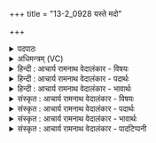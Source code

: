 +++
title = "13-2_0928 यस्ते मदो"

+++
<details><summary>पदपाठः</summary>

यः। ते꣣। म꣡दः꣢꣯। यु꣡ज्यः꣢꣯। चा꣡रुः꣢꣯। अ꣡स्ति꣢꣯। ये꣡न꣢꣯। वृ꣣त्रा꣡णि꣢। ह꣣र्यश्व। हरि। अश्व। ह꣡ꣳसि꣢꣯। सः। त्वाम्। इ꣣न्द्र। प्रभूवसो। प्रभु। वसो। ममत्तु। ९२८।
</details>

<details><summary>अधिमन्त्रम् (VC)</summary>

- इन्द्रः
- वसिष्ठो मैत्रावरुणिः
- विराडनुष्टुप्
- गान्धारः
</details>

<details><summary>हिन्दी : आचार्य रामनाथ वेदालंकार - विषयः</summary>

अगले मन्त्र में परमात्मा जीवात्मा को कह रहा है।
</details>

<details><summary>हिन्दी : आचार्य रामनाथ वेदालंकार - पदार्थः</summary>

पदार्थान्वय -  (हर्यश्व)ज्ञान कर्म के आहर्ता हैं ज्ञानेन्द्रिय-कर्मेन्द्रिय रूप घोड़े जिसके ऐसे हे जीवात्मन्! (यः)जो(तव)तेरा(मदः)उत्साह(युज्यः)तेरा सहयोगी और(चारुः)श्रेष्ठ(अस्ति)है, (येन)जिस उत्साह से तू(वृत्राणि)बाह्य और आन्तरिक रिपुओं को(हंसि)विनष्ट करता है, (सः)वह उत्साह,हे(प्रभूवसो)बहुत गुणोंवाले(इन्द्र)जीवात्मन्! (त्वा)तुझे(ममत्तु)आनन्दित करे ॥२॥
</details>

<details><summary>हिन्दी : आचार्य रामनाथ वेदालंकार - भावार्थः</summary>

भावार्थ -  मनुष्य का आत्मा अपनी शक्ति को पहचानकर जब जीवन-संग्राम में उतरता है तब उसकी विजय सुनिश्चित है ॥२॥
</details>

<details><summary>संस्कृत : आचार्य रामनाथ वेदालंकार - विषयः</summary>

अथ परमात्मा जीवात्मानमाह।
</details>

<details><summary>संस्कृत : आचार्य रामनाथ वेदालंकार - पदार्थः</summary>

पदार्थान्वय -  हे(हर्यश्व)हरयः ज्ञानकर्मणाम् आहर्तारः अश्वाः ज्ञानेन्द्रियकर्मेन्द्रियरूपाः यस्य तादृश जीवात्मन्! (यः ते)तव(मदः)उत्साहः(युज्यः)तव सहयोगी(चारुः)श्रेष्ठश्च(अस्ति)विद्यते, (येन)मदेन उत्साहेन त्वम्(वृत्राणि)बाह्यान् आन्तरिकांश्च रिपून्(हंसि)विनाशयसि, (सः)असौ मदः उत्साहः,हे(प्रभूवसो)बहुगुण(इन्द्र)जीवात्मन्! (त्वा)त्वाम्(ममत्तु)आनन्दयतु ॥२॥२
</details>

<details><summary>संस्कृत : आचार्य रामनाथ वेदालंकार - भावार्थः</summary>

भावार्थ -  मनुष्यस्यात्मा स्वशक्तिं परिचित्य सोत्साहो भूत्वा यदा जीवनसंग्राममवतरति तदा तस्य विजयः सुनिश्चितः ॥२॥
</details>

<details><summary>संस्कृत : आचार्य रामनाथ वेदालंकार - पादटिप्पनी</summary>

टिप्पनी -   १. ऋ० ७।२२।२, अथ० २०।११७।२। २. ऋग्भाष्ये दयानन्दर्षिर्मन्त्रमिमं राजपक्षे व्याचष्टे।
</details>